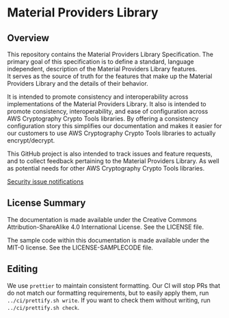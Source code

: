 [//]: # "Copyright Amazon.com Inc. or its affiliates. All Rights Reserved."
[//]: # "SPDX-License-Identifier: CC-BY-SA-4.0"

# Material Providers Library

## Overview

This repository contains the Material Providers Library Specification.
The primary goal of this specification is to define a standard,
language independent, description of the Material Providers Library features.  
It serves as the source of truth for the features that make up the Material Providers Library
and the details of their behavior.

It is intended to promote consistency and interoperability
across implementations of the Material Providers Library.
It also is intended to promote consistency, interoperability, and ease of configuration
across AWS Cryptography Crypto Tools libraries.
By offering a consistency configuration story
this simplifies our documentation
and makes it easier for our customers to use AWS Cryptography Crypto Tools libraries
to actually encrypt/decrypt.

This GitHub project is also intended to track issues and feature requests,
and to collect feedback pertaining to the Material Providers Library.
As well as potential needs for other AWS Cryptography Crypto Tools libraries.

[Security issue notifications](./CONTRIBUTING.md#security-issue-notifications)

## License Summary

The documentation is made available under the Creative Commons Attribution-ShareAlike 4.0 International License.
See the LICENSE file.

The sample code within this documentation is made available under the MIT-0 license.
See the LICENSE-SAMPLECODE file.

## Editing

We use `prettier` to maintain consistent formatting.
Our CI will stop PRs that do not match our formatting requirements,
but to easily apply them,
run `../ci/prettify.sh write`.
If you want to check them without writing,
run `../ci/prettify.sh check`.
